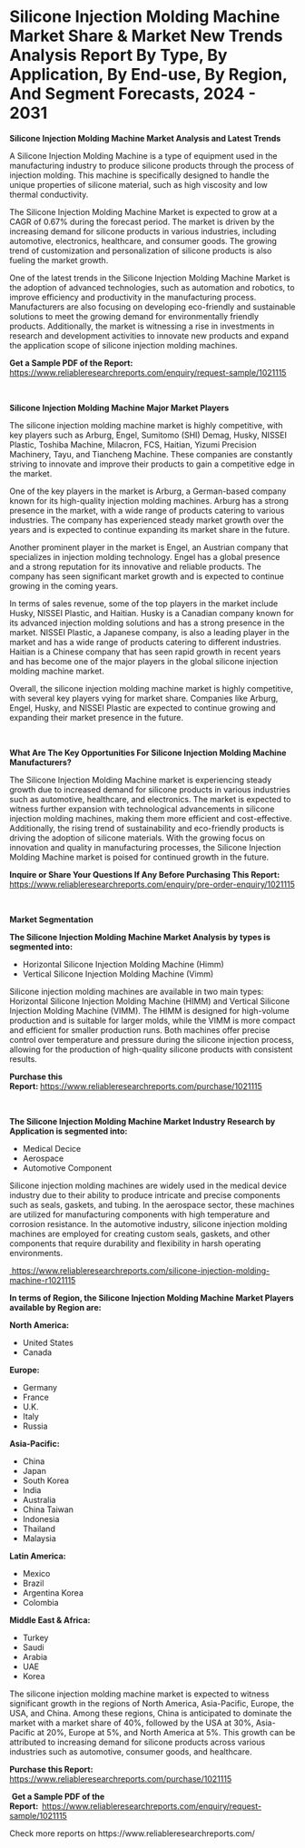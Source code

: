 <p><h1>Silicone Injection Molding Machine Market Share & Market New Trends Analysis Report By Type, By Application, By End-use, By Region, And Segment Forecasts, 2024 - 2031</h1></p><p><strong>Silicone Injection Molding Machine Market Analysis and Latest Trends</strong></p>
<p><p>A Silicone Injection Molding Machine is a type of equipment used in the manufacturing industry to produce silicone products through the process of injection molding. This machine is specifically designed to handle the unique properties of silicone material, such as high viscosity and low thermal conductivity. </p><p>The Silicone Injection Molding Machine Market is expected to grow at a CAGR of 0.67% during the forecast period. The market is driven by the increasing demand for silicone products in various industries, including automotive, electronics, healthcare, and consumer goods. The growing trend of customization and personalization of silicone products is also fueling the market growth.</p><p>One of the latest trends in the Silicone Injection Molding Machine Market is the adoption of advanced technologies, such as automation and robotics, to improve efficiency and productivity in the manufacturing process. Manufacturers are also focusing on developing eco-friendly and sustainable solutions to meet the growing demand for environmentally friendly products. Additionally, the market is witnessing a rise in investments in research and development activities to innovate new products and expand the application scope of silicone injection molding machines.</p></p>
<p><strong>Get a Sample PDF of the Report:&nbsp;</strong> <a href="https://www.reliableresearchreports.com/enquiry/request-sample/1021115">https://www.reliableresearchreports.com/enquiry/request-sample/1021115</a></p>
<p>&nbsp;</p>
<p><strong>Silicone Injection Molding Machine Major Market Players</strong></p>
<p><p>The silicone injection molding machine market is highly competitive, with key players such as Arburg, Engel, Sumitomo (SHI) Demag, Husky, NISSEI Plastic, Toshiba Machine, Milacron, FCS, Haitian, Yizumi Precision Machinery, Tayu, and Tiancheng Machine. These companies are constantly striving to innovate and improve their products to gain a competitive edge in the market.</p><p>One of the key players in the market is Arburg, a German-based company known for its high-quality injection molding machines. Arburg has a strong presence in the market, with a wide range of products catering to various industries. The company has experienced steady market growth over the years and is expected to continue expanding its market share in the future.</p><p>Another prominent player in the market is Engel, an Austrian company that specializes in injection molding technology. Engel has a global presence and a strong reputation for its innovative and reliable products. The company has seen significant market growth and is expected to continue growing in the coming years.</p><p>In terms of sales revenue, some of the top players in the market include Husky, NISSEI Plastic, and Haitian. Husky is a Canadian company known for its advanced injection molding solutions and has a strong presence in the market. NISSEI Plastic, a Japanese company, is also a leading player in the market and has a wide range of products catering to different industries. Haitian is a Chinese company that has seen rapid growth in recent years and has become one of the major players in the global silicone injection molding machine market.</p><p>Overall, the silicone injection molding machine market is highly competitive, with several key players vying for market share. Companies like Arburg, Engel, Husky, and NISSEI Plastic are expected to continue growing and expanding their market presence in the future.</p></p>
<p>&nbsp;</p>
<p><strong>What Are The Key Opportunities For Silicone Injection Molding Machine Manufacturers?</strong></p>
<p><p>The Silicone Injection Molding Machine market is experiencing steady growth due to increased demand for silicone products in various industries such as automotive, healthcare, and electronics. The market is expected to witness further expansion with technological advancements in silicone injection molding machines, making them more efficient and cost-effective. Additionally, the rising trend of sustainability and eco-friendly products is driving the adoption of silicone materials. With the growing focus on innovation and quality in manufacturing processes, the Silicone Injection Molding Machine market is poised for continued growth in the future.</p></p>
<p><strong>Inquire or Share Your Questions If Any Before Purchasing This Report:</strong> <a href="https://www.reliableresearchreports.com/enquiry/pre-order-enquiry/1021115">https://www.reliableresearchreports.com/enquiry/pre-order-enquiry/1021115</a></p>
<p>&nbsp;</p>
<p><strong>Market Segmentation</strong></p>
<p><strong>The Silicone Injection Molding Machine Market Analysis by types is segmented into:</strong></p>
<p><ul><li>Horizontal Silicone Injection Molding Machine (Himm)</li><li>Vertical Silicone Injection Molding Machine (Vimm)</li></ul></p>
<p><p>Silicone injection molding machines are available in two main types: Horizontal Silicone Injection Molding Machine (HIMM) and Vertical Silicone Injection Molding Machine (VIMM). The HIMM is designed for high-volume production and is suitable for larger molds, while the VIMM is more compact and efficient for smaller production runs. Both machines offer precise control over temperature and pressure during the silicone injection process, allowing for the production of high-quality silicone products with consistent results.</p></p>
<p><strong>Purchase this Report:&nbsp;</strong><a href="https://www.reliableresearchreports.com/purchase/1021115">https://www.reliableresearchreports.com/purchase/1021115</a></p>
<p>&nbsp;</p>
<p><strong>The Silicone Injection Molding Machine Market Industry Research by Application is segmented into:</strong></p>
<p><ul><li>Medical Decice</li><li>Aerospace</li><li>Automotive Component</li></ul></p>
<p><p>Silicone injection molding machines are widely used in the medical device industry due to their ability to produce intricate and precise components such as seals, gaskets, and tubing. In the aerospace sector, these machines are utilized for manufacturing components with high temperature and corrosion resistance. In the automotive industry, silicone injection molding machines are employed for creating custom seals, gaskets, and other components that require durability and flexibility in harsh operating environments.</p></p>
<p><a href="https://www.reliableresearchreports.com/silicone-injection-molding-machine-r1021115">&nbsp;https://www.reliableresearchreports.com/silicone-injection-molding-machine-r1021115</a></p>
<p><strong>In terms of Region, the Silicone Injection Molding Machine Market Players available by Region are:</strong></p>
<p>
    <p> <strong> North America: </strong>
        <ul>
            <li>United States</li>
            <li>Canada</li>
        </ul>
        </p> 
    <p> <strong> Europe: </strong>
        <ul>
            <li>Germany</li>
            <li>France</li>
            <li>U.K.</li>
            <li>Italy</li>
            <li>Russia</li>
        </ul>
        </p> 
    <p> <strong> Asia-Pacific: </strong>
        <ul>
            <li>China</li>
            <li>Japan</li>
            <li>South Korea</li>
            <li>India</li>
            <li>Australia</li>
            <li>China Taiwan</li>
            <li>Indonesia</li>
            <li>Thailand</li>
            <li>Malaysia</li>
        </ul>
        </p> 
    <p> <strong> Latin America: </strong>
        <ul>
            <li>Mexico</li>
            <li>Brazil</li>
            <li>Argentina Korea</li>
            <li>Colombia</li>
        </ul>
        </p> 
    <p> <strong> Middle East & Africa: </strong>
        <ul>
            <li>Turkey</li>
            <li>Saudi</li>
            <li>Arabia</li>
            <li>UAE</li>
            <li>Korea</li>
        </ul>
    </p>
    </p>
<p><p>The silicone injection molding machine market is expected to witness significant growth in the regions of North America, Asia-Pacific, Europe, the USA, and China. Among these regions, China is anticipated to dominate the market with a market share of 40%, followed by the USA at 30%, Asia-Pacific at 20%, Europe at 5%, and North America at 5%. This growth can be attributed to increasing demand for silicone products across various industries such as automotive, consumer goods, and healthcare.</p></p>
<p><strong>Purchase this Report: </strong><a href="https://www.reliableresearchreports.com/purchase/1021115">https://www.reliableresearchreports.com/purchase/1021115</a></p>
<p>&nbsp;<strong>Get a Sample PDF of the Report:&nbsp;&nbsp;</strong><a href="https://www.reliableresearchreports.com/enquiry/request-sample/1021115">https://www.reliableresearchreports.com/enquiry/request-sample/1021115</a></p>
<p><strong></strong></p>
<p>Check more reports on https://www.reliableresearchreports.com/</p>